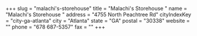 +++
slug = "malachi's-storehouse"
title = "Malachi's Storehouse "
name = "Malachi's Storehouse "
address = "4755 North Peachtree Rd"
cityIndexKey = "city-ga-atlanta"
city = "Atlanta"
state = "GA"
postal = "30338"
website = ""
phone = "678 687-5357"
fax = ""
+++
